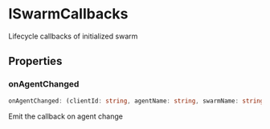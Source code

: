 # ISwarmCallbacks

Lifecycle callbacks of initialized swarm

## Properties

### onAgentChanged

```ts
onAgentChanged: (clientId: string, agentName: string, swarmName: string) => Promise<void>
```

Emit the callback on agent change
